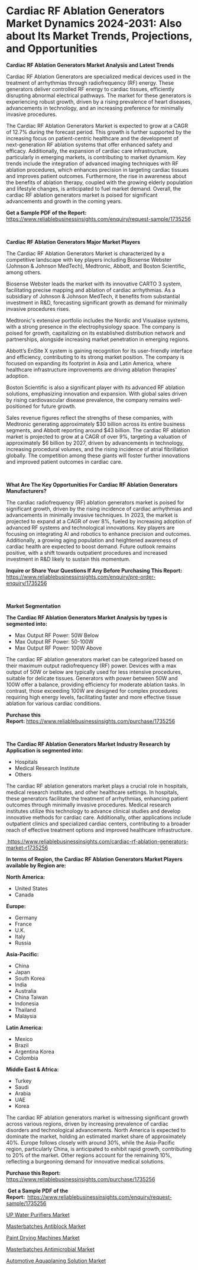 <p><h1>Cardiac RF Ablation Generators Market Dynamics 2024-2031: Also about Its Market Trends, Projections, and Opportunities</h1></p><p><strong>Cardiac RF Ablation Generators Market Analysis and Latest Trends</strong></p>
<p><p>Cardiac RF Ablation Generators are specialized medical devices used in the treatment of arrhythmias through radiofrequency (RF) energy. These generators deliver controlled RF energy to cardiac tissues, efficiently disrupting abnormal electrical pathways. The market for these generators is experiencing robust growth, driven by a rising prevalence of heart diseases, advancements in technology, and an increasing preference for minimally invasive procedures.</p><p>The Cardiac RF Ablation Generators Market is expected to grow at a CAGR of 12.7% during the forecast period. This growth is further supported by the increasing focus on patient-centric healthcare and the development of next-generation RF ablation systems that offer enhanced safety and efficacy. Additionally, the expansion of cardiac care infrastructure, particularly in emerging markets, is contributing to market dynamism. Key trends include the integration of advanced imaging techniques with RF ablation procedures, which enhances precision in targeting cardiac tissues and improves patient outcomes. Furthermore, the rise in awareness about the benefits of ablation therapy, coupled with the growing elderly population and lifestyle changes, is anticipated to fuel market demand. Overall, the cardiac RF ablation generators market is poised for significant advancements and growth in the coming years.</p></p>
<p><strong>Get a Sample PDF of the Report:&nbsp;</strong> <a href="https://www.reliablebusinessinsights.com/enquiry/request-sample/1735256?utm_campaign=48&utm_medium=2&utm_source=Github&utm_content=ia&utm_term=13102024&utm_id=cardiac-rf-ablation-generators">https://www.reliablebusinessinsights.com/enquiry/request-sample/1735256</a></p>
<p>&nbsp;</p>
<p><strong>Cardiac RF Ablation Generators Major Market Players</strong></p>
<p><p>The Cardiac RF Ablation Generators Market is characterized by a competitive landscape with key players including Biosense Webster (Johnson & Johnson MedTech), Medtronic, Abbott, and Boston Scientific, among others. </p><p>Biosense Webster leads the market with its innovative CARTO 3 system, facilitating precise mapping and ablation of cardiac arrhythmias. As a subsidiary of Johnson & Johnson MedTech, it benefits from substantial investment in R&D, forecasting significant growth as demand for minimally invasive procedures rises.</p><p>Medtronic's extensive portfolio includes the Nordic and Visualase systems, with a strong presence in the electrophysiology space. The company is poised for growth, capitalizing on its established distribution network and partnerships, alongside increasing market penetration in emerging regions.</p><p>Abbott’s EnSite X system is gaining recognition for its user-friendly interface and efficiency, contributing to its strong market position. The company is focused on expanding its footprint in Asia and Latin America, where healthcare infrastructure improvements are driving ablation therapies' adoption.</p><p>Boston Scientific is also a significant player with its advanced RF ablation solutions, emphasizing innovation and expansion. With global sales driven by rising cardiovascular disease prevalence, the company remains well-positioned for future growth.</p><p>Sales revenue figures reflect the strengths of these companies, with Medtronic generating approximately $30 billion across its entire business segments, and Abbott reporting around $43 billion. The cardiac RF ablation market is projected to grow at a CAGR of over 9%, targeting a valuation of approximately $6 billion by 2027, driven by advancements in technology, increasing procedural volumes, and the rising incidence of atrial fibrillation globally. The competition among these giants will foster further innovations and improved patient outcomes in cardiac care.</p></p>
<p>&nbsp;</p>
<p><strong>What Are The Key Opportunities For Cardiac RF Ablation Generators Manufacturers?</strong></p>
<p><p>The cardiac radiofrequency (RF) ablation generators market is poised for significant growth, driven by the rising incidence of cardiac arrhythmias and advancements in minimally invasive techniques. In 2023, the market is projected to expand at a CAGR of over 8%, fueled by increasing adoption of advanced RF systems and technological innovations. Key players are focusing on integrating AI and robotics to enhance precision and outcomes. Additionally, a growing aging population and heightened awareness of cardiac health are expected to boost demand. Future outlook remains positive, with a shift towards outpatient procedures and increased investment in R&D likely to sustain this momentum.</p></p>
<p><strong>Inquire or Share Your Questions If Any Before Purchasing This Report:</strong> <a href="https://www.reliablebusinessinsights.com/enquiry/pre-order-enquiry/1735256?utm_campaign=48&utm_medium=2&utm_source=Github&utm_content=ia&utm_term=13102024&utm_id=cardiac-rf-ablation-generators">https://www.reliablebusinessinsights.com/enquiry/pre-order-enquiry/1735256</a></p>
<p>&nbsp;</p>
<p><strong>Market Segmentation</strong></p>
<p><strong>The Cardiac RF Ablation Generators Market Analysis by types is segmented into:</strong></p>
<p><ul><li>Max Output RF Power: 50W Below</li><li>Max Output RF Power: 50-100W</li><li>Max Output RF Power: 100W Above</li></ul></p>
<p><p>The cardiac RF ablation generators market can be categorized based on their maximum output radiofrequency (RF) power. Devices with a max output of 50W or below are typically used for less intensive procedures, suitable for delicate tissues. Generators with power between 50W and 100W offer a balance, providing efficiency for moderate ablation tasks. In contrast, those exceeding 100W are designed for complex procedures requiring high energy levels, facilitating faster and more effective tissue ablation for various cardiac conditions.</p></p>
<p><strong>Purchase this Report:&nbsp;</strong><a href="https://www.reliablebusinessinsights.com/purchase/1735256?utm_campaign=48&utm_medium=2&utm_source=Github&utm_content=ia&utm_term=13102024&utm_id=cardiac-rf-ablation-generators">https://www.reliablebusinessinsights.com/purchase/1735256</a></p>
<p>&nbsp;</p>
<p><strong>The Cardiac RF Ablation Generators Market Industry Research by Application is segmented into:</strong></p>
<p><ul><li>Hospitals</li><li>Medical Research Institute</li><li>Others</li></ul></p>
<p><p>The cardiac RF ablation generators market plays a crucial role in hospitals, medical research institutes, and other healthcare settings. In hospitals, these generators facilitate the treatment of arrhythmias, enhancing patient outcomes through minimally invasive procedures. Medical research institutes utilize this technology to advance clinical studies and develop innovative methods for cardiac care. Additionally, other applications include outpatient clinics and specialized cardiac centers, contributing to a broader reach of effective treatment options and improved healthcare infrastructure.</p></p>
<p><a href="https://www.reliablebusinessinsights.com/cardiac-rf-ablation-generators-market-r1735256?utm_campaign=48&utm_medium=2&utm_source=Github&utm_content=ia&utm_term=13102024&utm_id=cardiac-rf-ablation-generators">&nbsp;https://www.reliablebusinessinsights.com/cardiac-rf-ablation-generators-market-r1735256</a></p>
<p><strong>In terms of Region, the Cardiac RF Ablation Generators Market Players available by Region are:</strong></p>
<p>
    <p> <strong> North America: </strong>
        <ul>
            <li>United States</li>
            <li>Canada</li>
        </ul>
        </p> 
    <p> <strong> Europe: </strong>
        <ul>
            <li>Germany</li>
            <li>France</li>
            <li>U.K.</li>
            <li>Italy</li>
            <li>Russia</li>
        </ul>
        </p> 
    <p> <strong> Asia-Pacific: </strong>
        <ul>
            <li>China</li>
            <li>Japan</li>
            <li>South Korea</li>
            <li>India</li>
            <li>Australia</li>
            <li>China Taiwan</li>
            <li>Indonesia</li>
            <li>Thailand</li>
            <li>Malaysia</li>
        </ul>
        </p> 
    <p> <strong> Latin America: </strong>
        <ul>
            <li>Mexico</li>
            <li>Brazil</li>
            <li>Argentina Korea</li>
            <li>Colombia</li>
        </ul>
        </p> 
    <p> <strong> Middle East & Africa: </strong>
        <ul>
            <li>Turkey</li>
            <li>Saudi</li>
            <li>Arabia</li>
            <li>UAE</li>
            <li>Korea</li>
        </ul>
    </p>
    </p>
<p><p>The cardiac RF ablation generators market is witnessing significant growth across various regions, driven by increasing prevalence of cardiac disorders and technological advancements. North America is expected to dominate the market, holding an estimated market share of approximately 40%. Europe follows closely with around 30%, while the Asia-Pacific region, particularly China, is anticipated to exhibit rapid growth, contributing to 20% of the market. Other regions account for the remaining 10%, reflecting a burgeoning demand for innovative medical solutions.</p></p>
<p><strong>Purchase this Report: </strong><a href="https://www.reliablebusinessinsights.com/purchase/1735256?utm_campaign=48&utm_medium=2&utm_source=Github&utm_content=ia&utm_term=13102024&utm_id=cardiac-rf-ablation-generators">https://www.reliablebusinessinsights.com/purchase/1735256</a></p>
<p>&nbsp;<strong>Get a Sample PDF of the Report:&nbsp;&nbsp;</strong><a href="https://www.reliablebusinessinsights.com/enquiry/request-sample/1735256?utm_campaign=48&utm_medium=2&utm_source=Github&utm_content=ia&utm_term=13102024&utm_id=cardiac-rf-ablation-generators">https://www.reliablebusinessinsights.com/enquiry/request-sample/1735256</a></p>
<p><strong></strong></p>
<p><p><a href="https://www.linkedin.com/pulse/up-water-purifiers-market-forecast-global-trends-analysis-wgb3f?utm_campaign=48&utm_medium=2&utm_source=Github&utm_content=ia&utm_term=13102024&utm_id=cardiac-rf-ablation-generators">UP Water Purifiers Market</a></p><p><a href="https://github.com/Armeladukagjini693/Market-Research-Report-List-1/blob/main/masterbatches-antiblock-market.md?utm_campaign=48&utm_medium=2&utm_source=Github&utm_content=ia&utm_term=13102024&utm_id=cardiac-rf-ablation-generators">Masterbatches Antiblock Market</a></p><p><a href="https://www.linkedin.com/pulse/paint-drying-machines-market-size-share-trends-analysis-report-i2mcf?utm_campaign=48&utm_medium=2&utm_source=Github&utm_content=ia&utm_term=13102024&utm_id=cardiac-rf-ablation-generators">Paint Drying Machines Market</a></p><p><a href="https://github.com/DorinaOsmani364/Market-Research-Report-List-1/blob/main/masterbatches-antimicrobial-market.md?utm_campaign=48&utm_medium=2&utm_source=Github&utm_content=ia&utm_term=13102024&utm_id=cardiac-rf-ablation-generators">Masterbatches Antimicrobial Market</a></p><p><a href="https://www.linkedin.com/pulse/automotive-aquaplaning-solution-market-trends-strategic-insights-rculf?utm_campaign=48&utm_medium=2&utm_source=Github&utm_content=ia&utm_term=13102024&utm_id=cardiac-rf-ablation-generators">Automotive Aquaplaning Solution Market</a></p></p>